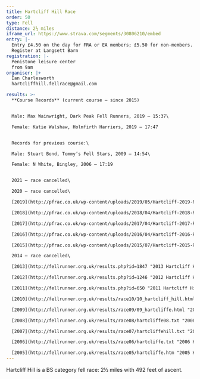 ```yaml
---
title: Hartcliff Hill Race
order: 50
type: Fell
distance: 2½ miles
iframe_url: https://www.strava.com/segments/30806210/embed
entry: |-
  Entry £4.50 on the day for FRA or EA members; £5.50 for non-members.
  Register at Langsett Barn
registration: |-
  Penistone leisure center
  from 9am
organiser: |+
  Ian Charlesworth
  hartcliffhill.fellrace@gmail.com

results: >-
  **Course Records** (current course – since 2015)


  Male: Max Wainwright, Dark Peak Fell Runners, 2019 – 15:37\

  Female: Katie Walshaw, Holmfirth Harriers, 2019 – 17:47


  Records for previous course:\

  Male: Stuart Bond, Tommy’s Fell Stars, 2009 – 14:54\

  Female: N White, Bingley, 2006 – 17:19


  2021 – race cancelled\

  2020 – race cancelled\

  [2019](http://pfrac.co.uk/wp-content/uploads/2019/05/Hartcliff-2019-Results.pdf "2019 Hartcliff Hill results")\

  [2018](http://pfrac.co.uk/wp-content/uploads/2018/04/Hartcliff-2018-Results.pdf "2018 Hartcliff Hill results")\

  [2017](http://pfrac.co.uk/wp-content/uploads/2017/04/Hartcliff-2017-Results.pdf "2017 Hartcliff Hill results")\

  [2016](http://pfrac.co.uk/wp-content/uploads/2016/04/Hartcliff-2016-Results.pdf "2016 Hartcliff Hill results")\

  [2015](http://pfrac.co.uk/wp-content/uploads/2015/07/Hartcliff-2015-Results.pdf "2015 Hartcliff Hill results")\

  2014 – race cancelled\

  [2013](http://fellrunner.org.uk/results.php?id=1847 "2013 Hartcliff Hill results")\

  [2012](http://fellrunner.org.uk/results.php?id=1246 "2012 Hartcliff Hill results")\

  [2011](http://fellrunner.org.uk/results.php?id=650 "2011 Hartcliff Hill results")\

  [2010](http://fellrunner.org.uk/results/race10/10_hartcliff_hill.html "2010 Hartcliff Hill results")\

  [2009](http://fellrunner.org.uk/results/race09/09_hartcliffe.html "2009 Hartcliff Hill results")\

  [2008](http://fellrunner.org.uk/results/race08/hartcliffe08.txt "2008 Hartcliff Hill results")\

  [2007](http://fellrunner.org.uk/results/race07/hartcliffehill.txt "2007 Hartcliff Hill results")\

  [2006](http://fellrunner.org.uk/results/race06/hartcliffe.txt "2006 Hartcliff Hill results")\

  [2005](http://fellrunner.org.uk/results/race05/hartcliffe.htm "2005 Hartcliff Hill results")
---
```


Hartcliff Hill is a BS category fell race: 2½ miles with 492 feet of ascent.

